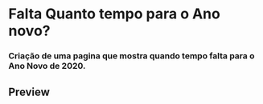 # Falta Quanto tempo para o Ano novo?


### Criação de uma pagina que mostra quando tempo falta para o Ano Novo de 2020.


## Preview